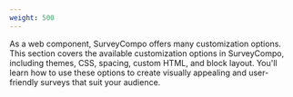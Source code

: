 ```yaml
---
weight: 500
---
```


As a web component, SurveyCompo offers many customization options. This section covers the available customization options in SurveyCompo, including themes, CSS, spacing, custom HTML, and block layout. You'll learn how to use these options to create visually appealing and user-friendly surveys that suit your audience.
